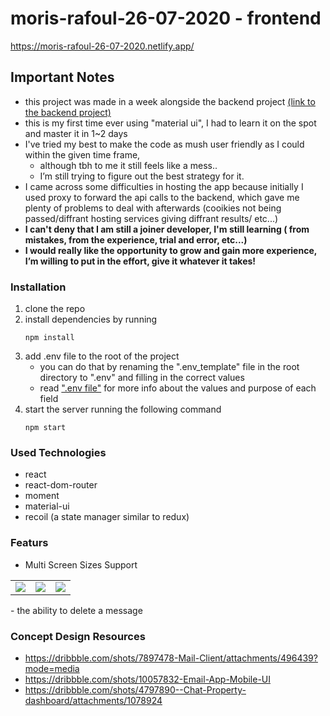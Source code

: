 # moris-rafoul-26-07-2020 - frontend
https://moris-rafoul-26-07-2020.netlify.app/

## Important Notes 
- this project was made in a week alongside the backend project [(link to the backend project)](https://github.com/MorisR/moris-rafoul-26-07-2020-backend)
- this is my first time ever using "material ui", I had to learn it on the spot and master it in 1~2 days
- I've tried my best to make the code as mush user friendly as I could within the given time frame, 
    - although tbh to me it still feels like a mess..
    - I’m still trying to figure out the best strategy for it. 
- I came across some difficulties in hosting the app because initially I used proxy to forward the api calls to the backend, 
which gave me plenty of problems to deal with afterwards (cooikies not being passed/diffrant hosting services giving diffrant results/ etc...)
- **I can't deny that I am still a joiner developer, I'm still learning ( from mistakes, from the experience, trial and error, etc...)**
- **I would really like the opportunity to grow and gain more experience, I’m willing to put in the effort, give it whatever it takes!**

### Installation
1) clone the repo 
2) install dependencies by running 
    ```
    npm install
    ```
3) add .env file to the root of the project
    - you can do that by renaming the ".env_template" file in the root directory to ".env" and filling in the correct values
    - read [".env file"](https://github.com/MorisR/moris-rafoul-26-07-2020-backend/issues/25) for more info about the values and purpose of each field
4) start the server running the following command
    ```
    npm start
    ```


### Used Technologies
- react
- react-dom-router
- moment
- material-ui
- recoil (a state manager similar to redux)

### Featurs
- Multi Screen Sizes Support 
<table>
  <tr>
    <td>
      <image src="https://user-images.githubusercontent.com/10247681/89106699-b3506600-d434-11ea-9521-3b63ccbd6e02.png">
    </td>
    <td>
      <img  src="https://user-images.githubusercontent.com/10247681/89106703-c19e8200-d434-11ea-8efc-6c64819c91b6.png">
    </td>
    <td>
      <img src="https://user-images.githubusercontent.com/10247681/89106707-c8c59000-d434-11ea-8ed7-f571f63f73e0.png">
    </td>
</table>
- the ability to delete a message



### Concept Design Resources
- https://dribbble.com/shots/7897478-Mail-Client/attachments/496439?mode=media
- https://dribbble.com/shots/10057832-Email-App-Mobile-UI
- https://dribbble.com/shots/4797890--Chat-Property-dashboard/attachments/1078924


